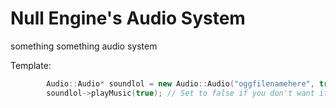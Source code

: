 # Null Engine's Audio System

something something audio system

Template:

```cpp
        Audio::Audio* soundlol = new Audio::Audio("oggfilenamehere", true); // Set to false if its not music, also make sure it's a ogg and NOT a mp3 or any other format, oh yeah don't add the ".ogg" part, just the name.
        soundlol->playMusic(true); // Set to false if you don't want it to loop!
```